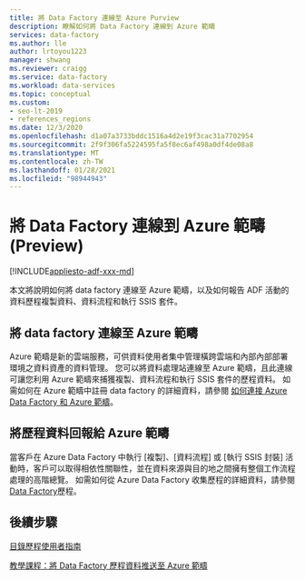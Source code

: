 ```yaml
---
title: 將 Data Factory 連線至 Azure Purview
description: 瞭解如何將 Data Factory 連線到 Azure 範疇
services: data-factory
ms.author: lle
author: lrtoyou1223
manager: shwang
ms.reviewer: craigg
ms.service: data-factory
ms.workload: data-services
ms.topic: conceptual
ms.custom:
- seo-lt-2019
- references_regions
ms.date: 12/3/2020
ms.openlocfilehash: d1a07a3733bddc1516a4d2e19f3cac31a7702954
ms.sourcegitcommit: 2f9f306fa5224595fa5f8ec6af498a0df4de08a8
ms.translationtype: MT
ms.contentlocale: zh-TW
ms.lasthandoff: 01/28/2021
ms.locfileid: "98944943"
---
```

# <a name="connect-data-factory-to-azure-purview-preview"></a>將 Data Factory 連線到 Azure 範疇 (Preview) 
[!INCLUDE[appliesto-adf-xxx-md](includes/appliesto-adf-xxx-md.md)]

本文將說明如何將 data factory 連線至 Azure 範疇，以及如何報告 ADF 活動的資料歷程複製資料、資料流程和執行 SSIS 套件。

## <a name="connect-data-factory-to-azure-purview"></a>將 data factory 連線至 Azure 範疇
Azure 範疇是新的雲端服務，可供資料使用者集中管理橫跨雲端和內部內部部署環境之資料資產的資料管理。 您可以將資料處理站連線至 Azure 範疇，且此連線可讓您利用 Azure 範疇來捕獲複製、資料流程和執行 SSIS 套件的歷程資料。 如需如何在 Azure 範疇中註冊 data factory 的詳細資料，請參閱 [如何連接 Azure Data Factory 和 Azure 範疇](../purview/how-to-link-azure-data-factory.md)。 

## <a name="report-lineage-data-to-azure-purview"></a>將歷程資料回報給 Azure 範疇
當客戶在 Azure Data Factory 中執行 [複製]、[資料流程] 或 [執行 SSIS 封裝] 活動時，客戶可以取得相依性關聯性，並在資料來源與目的地之間擁有整個工作流程處理的高階總覽。
如需如何從 Azure Data Factory 收集歷程的詳細資料，請參閱 [Data Factory](../purview/how-to-link-azure-data-factory.md#supported-azure-data-factory-activities)歷程。

## <a name="next-steps"></a>後續步驟
[目錄歷程使用者指南](../purview/catalog-lineage-user-guide.md)

[教學課程：將 Data Factory 歷程資料推送至 Azure 範疇](turorial-push-lineage-to-purview.md)